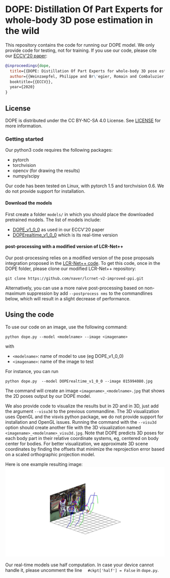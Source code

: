 # DOPE: Distillation Of Part Experts for whole-body 3D pose estimation in the wild

This repository contains the code for running our DOPE model.
We only provide code for testing, not for training.
If you use our code, please cite our [ECCV'20 paper](https://www.ecva.net/papers/eccv_2020/papers_ECCV/papers/123710375.pdf):

```bibtex
@inproceedings{dope,
  title={{DOPE: Distillation Of Part Experts for whole-body 3D pose estimation in the wild}},
  author={{Weinzaepfel, Philippe and Br\'egier, Romain and Combaluzier, Hadrien and Leroy, Vincent and Rogez, Gr\'egory},
  booktitle={{ECCV}},
  year={2020}
}
```

## License

DOPE is distributed under the CC BY-NC-SA 4.0 License. See [LICENSE](LICENSE) for more information.

### Getting started

Our python3 code requires the following packages:
* pytorch
* torchvision
* opencv (for drawing the results)
* numpy/scipy

Our code has been tested on Linux, with pytorch 1.5 and torchvision 0.6.
We do not provide support for installation.

#### Download the models

First create a folder `models/` in which you should place the downloaded pretrained models.
The list of models include:
* [DOPE_v1_0_0](http://download.europe.naverlabs.com/ComputerVision/DOPE_models/DOPE_v1_0_0.pth.tgz) as used in our ECCV'20 paper
* [DOPErealtime_v1_0_0](http://download.europe.naverlabs.com/ComputerVision/DOPE_models/DOPErealtime_v1_0_0.pth.tgz) which is its real-time version

#### post-processing with a modified version of LCR-Net++

Our post-processing relies on a modified version of the pose proposals integration proposed in the [LCR-Net++ code](https://thoth.inrialpes.fr/src/LCR-Net/).
To get this code, once in the DOPE folder, please clone our modified LCR-Net++ repository:
```
git clone https://github.com/naver/lcrnet-v2-improved-ppi.git
```

Alternatively, you can use a more naive post-processing based on non-maximum suppression by add `--postprocess nms` to the commandlines below, which will result in a slight decrease of performance.


## Using the code

To use our code on an image, use the following command:

```
python dope.py --model <modelname> --image <imagename>
```

with
* `<modelname>`: name of model to use (eg DOPE_v1_0_0)
* `<imagename>`: name of the image to test

For instance, you can run
```
python dope.py  --model DOPErealtime_v1_0_0 --image 015994080.jpg
```

The command will create an image `<imagename>_<modelname>.jpg` that shows the 2D poses output by our DOPE model.

We also provide code to visualize the results but in 2D and in 3D, just add the argument `--visu3d` to the previous commandline.
The 3D visualization uses OpenGL and the visvis python package, we do not provide support for installation and OpenGL issues.
Running the command with the `--visu3d` option should create another file with the 3D visualization named `<imagename>_<modelname>_visu3d.jpg`.
Note that DOPE predicts 3D poses for each body part in their relative coordinate systems, eg, centered on body center for bodies.
For better visualization, we approximate 3D scene coordinates by finding the offsets that minimize the reprojection error based on a scaled orthographic projection model.

Here is one example resulting image:
![example result](example_result.jpg)

Our real-time models use half computation. In case your device cannot handle it, please uncomment the line `  #ckpt['half'] = False` in `dope.py`.


